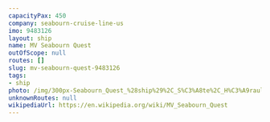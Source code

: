 ```yaml
---
capacityPax: 450
company: seabourn-cruise-line-us
imo: 9483126
layout: ship
name: MV Seabourn Quest
outOfScope: null
routes: []
slug: mv-seabourn-quest-9483126
tags:
- ship
photo: /img/300px-Seabourn_Quest_%28ship%29%2C_S%C3%A8te%2C_H%C3%A9rault_01.jpg
unknownRoutes: null
wikipediaUrl: https://en.wikipedia.org/wiki/MV_Seabourn_Quest
---
```

